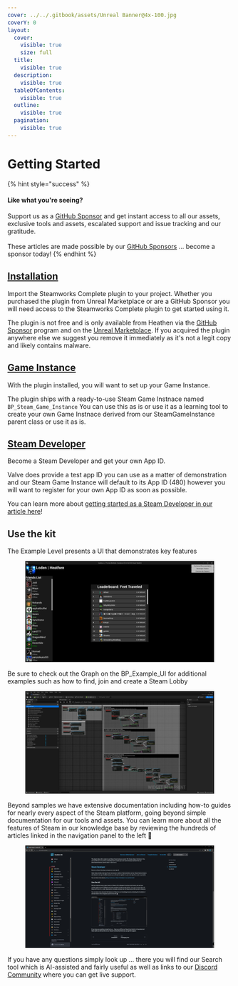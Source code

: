 ```yaml
---
cover: ../../.gitbook/assets/Unreal Banner@4x-100.jpg
coverY: 0
layout:
  cover:
    visible: true
    size: full
  title:
    visible: true
  description:
    visible: true
  tableOfContents:
    visible: true
  outline:
    visible: true
  pagination:
    visible: true
---
```


# Getting Started

{% hint style="success" %}
#### Like what you're seeing?

Support us as a [GitHub Sponsor](../../become-a-sponsor/) and get instant access to all our assets, exclusive tools and assets, escalated support and issue tracking and our gratitude.\
\
These articles are made possible by our [GitHub Sponsors](../../become-a-sponsor/) ... become a sponsor today!
{% endhint %}

## [Installation](installation.md)

Import the Steamworks Complete plugin to your project. Whether you purchased the plugin from Unreal Marketplace or are a GitHub Sponsor you will need access to the Steamworks Complete plugin to get started using it.

The plugin is not free and is only available from Heathen via the [GitHub Sponsor](../../become-a-sponsor/) program and on the [Unreal Marketplace](https://www.unrealengine.com/marketplace/en-US/product/ad658ddf5c434478acb95f9091ea279c). If you acquired the plugin anywhere else we suggest you remove it immediately as it's not a legit copy and likely contains malware.&#x20;

## [Game Instance](game-instance.md)

With the plugin installed, you will want to set up your Game Instance.&#x20;

The plugin ships with a ready-to-use Steam Game Instnace named `BP_Steam_Game_Instance` You can use this as is or use it as a learning tool to create your own Game Instnace derived from our SteamGameInstance parent class or use it as is.

## [Steam Developer](../../company/steam/quick-start.md#sign-up-to-steamworks)

Become a Steam Developer and get your own App ID.

Valve does provide a test app ID you can use as a matter of demonstration and our Steam Game Instance will default to its App ID (480) however you will want to register for your own App ID as soon as possible.

You can learn more about [getting started as a Steam Developer in our article here](../../company/steam/quick-start.md)!

## Use the kit

The Example Level presents a UI that demonstrates key features

<figure><img src="../../.gitbook/assets/image.png" alt=""><figcaption></figcaption></figure>

Be sure to check out the Graph on the BP\_Example\_UI for additional examples such as how to find, join and create a Steam Lobby

<figure><img src="../../.gitbook/assets/image (1).png" alt=""><figcaption></figcaption></figure>

Beyond samples we have extensive documentation including how-to guides for nearly every aspect of the Steam platform, going beyond simple documentation for our tools and assets. You can learn more about all the features of Steam in our knowledge base by reviewing the hundreds of articles linked in the navigation panel to the left 👀

<figure><img src="../../.gitbook/assets/image (371).png" alt=""><figcaption></figcaption></figure>

If you have any questions simply look up ... there you will find our Search tool which is AI-assisted and fairly useful as well as links to our [Discord Community](https://discord.gg/6X3xrRc) where you can get live support.
